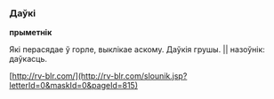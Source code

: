 ### Даўкі
**прыметнік**

Які перасядае ў горле, выклікае аскому. Даўкія грушы. || назоўнік: даўкасць.

<a rel="author">[http://rv-blr.com/](http://rv-blr.com/slounik.jsp?letterId=0&maskId=0&pageId=815)</a>
